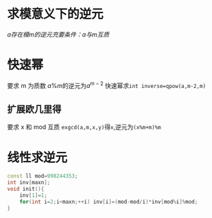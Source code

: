 # 求模意义下的逆元
*a存在模m的逆元充要条件：a与m互质*
# 快速幂
要求 m 为质数
$a\%m$的逆元为$a^{m-2}$
快速幂求`int inverse=qpow(a,m-2,m)`
## 扩展欧几里得
要求 x 和 mod 互质
`exgcd(a,m,x,y)`得`x`,逆元为`(x%m+m)%m`
# 线性求逆元
```cpp
const ll mod=998244353;
int inv[maxn];
void init(){
    inv[1]=1;
    for(int i=2;i<maxn;++i) inv[i]=(mod-mod/i)*inv[mod%i]%mod;
}
```